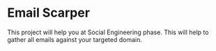 # Email Scarper
This project will help you at Social Engineering phase. This will help to gather all emails against your targeted domain.
